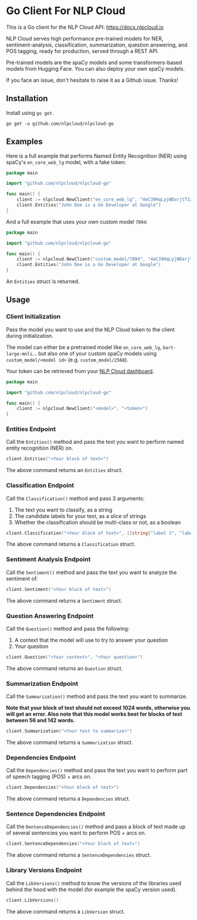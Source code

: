 # Go Client For NLP Cloud

This is a Go client for the NLP Cloud API: https://docs.nlpcloud.io

NLP Cloud serves high performance pre-trained models for NER, sentiment-analysis, classification, summarization, question answering, and POS tagging, ready for production, served through a REST API. 

Pre-trained models are the spaCy models and some transformers-based models from Hugging Face. You can also deploy your own spaCy models.

If you face an issue, don't hesitate to raise it as a Github issue. Thanks!

## Installation

Install using `go get`.

```shell
go get -u github.com/nlpcloud/nlpcloud-go
```

## Examples

Here is a full example that performs Named Entity Recognition (NER) using spaCy's `en_core_web_lg` model, with a fake token:

```go
package main

import "github.com/nlpcloud/nlpcloud-go"

func main() {
    client := nlpcloud.NewClient("en_core_web_lg", "4eC39HqLyjWDarjtT1zdp7dc")
    client.Entities("John Doe is a Go Developer at Google")
}
```

And a full example that uses your own custom model `7894`:

```go
package main

import "github.com/nlpcloud/nlpcloud-go"

func main() {
    client := nlpcloud.NewClient("custom_model/7894", "4eC39HqLyjWDarjtT1zdp7dc")
    client.Entities("John Doe is a Go Developer at Google")
}
```

An `Entities` struct is returned.

## Usage

### Client Initialization

Pass the model you want to use and the NLP Cloud token to the client during initialization.

The model can either be a pretrained model like `en_core_web_lg`, `bart-large-mnli`... but also one of your custom spaCy models using `custom_model/<model id>` (e.g. `custom_model/2568`).

Your token can be retrieved from your [NLP Cloud dashboard](https://nlpcloud.io/home/token).

```go
package main

import "github.com/nlpcloud/nlpcloud-go"

func main() {
    client := nlpcloud.NewClient("<model>", "<token>")
}
```

### Entities Endpoint

Call the `Entities()` method and pass the text you want to perform named entity recognition (NER) on.

```go
client.Entities("<Your block of text>")
```

The above command returns an `Entities` struct.

### Classification Endpoint

Call the `Classification()` method and pass 3 arguments:

1. The text you want to classify, as a string
1. The candidate labels for your text, as a slice of strings
1. Whether the classification should be multi-class or not, as a boolean

```go
client.Classification("<Your block of text>", []string{"label 1", "label 2", "..."}, true|false)
```

The above command returns a `Classification` struct.

### Sentiment Analysis Endpoint

Call the `Sentiment()` method and pass the text you want to analyze the sentiment of:

```go
client.Sentiment("<Your block of text>")
```

The above command returns a `Sentiment` struct.

### Question Answering Endpoint

Call the `Question()` method and pass the following:

1. A context that the model will use to try to answer your question
1. Your question

```go
client.Question("<Your context>", "<Your question>")
```

The above command returns an `Question` struct.

### Summarization Endpoint

Call the `Summarization()` method and pass the text you want to summarize.

**Note that your block of text should not exceed 1024 words, otherwise you will get an error. Also note that this model works best for blocks of text between 56 and 142 words.**

```go
client.Summarization("<Your text to summarize>")
```

The above command returns a `Summarization` struct.

### Dependencies Endpoint

Call the `Dependencies()` method and pass the text you want to perform part of speech tagging (POS) + arcs on.

```go
client.Dependencies("<Your block of text>")
```

The above command returns a `Dependencies` struct.

### Sentence Dependencies Endpoint

Call the `DentenceDependencies()` method and pass a block of text made up of several sentencies you want to perform POS + arcs on.

```go
client.SentenceDependencies("<Your block of text>")
```

The above command returns a `SentenceDependencies` struct.

### Library Versions Endpoint

Call the `LibVersions()` method to know the versions of the libraries used behind the hood with the model (for example the spaCy version used).

```go
client.LibVersions()
```

The above command returns a `LibVersion` struct.
